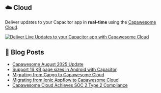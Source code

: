 <!--
# Capawesome

**Here are some ideas to get you started:**

🙋‍♀️ A short introduction - what is your organization all about?
🌈 Contribution guidelines - how can the community get involved?
👩‍💻 Useful resources - where can the community find your docs? Is there anything else the community should know?
🍿 Fun facts - what does your team eat for breakfast?
🧙 Remember, you can do mighty things with the power of [Markdown](https://docs.github.com/github/writing-on-github/getting-started-with-writing-and-formatting-on-github/basic-writing-and-formatting-syntax)
-->

## ☁️ Cloud

Deliver updates to your Capacitor app in **real-time** using the [Capawesome Cloud](https://cloud.capawesome.io/).

<div class="capawesome-z29o10a">
  <a href="https://cloud.capawesome.io/" target="_blank">
    <img alt="Deliver Live Updates to your Capacitor app with Capawesome Cloud" src="https://cloud.capawesome.io/assets/banners/cloud-deploy-real-time-app-updates.png?t=1" />
  </a>
</div>

## 📕  Blog Posts

<!-- BLOG-POST-LIST:START -->
- [Capawesome August 2025 Update](https://capawesome.io/blog/2025-august-update/)
- [Support 16 KB page sizes in Android with Capacitor](https://capawesome.io/blog/support-16kb-page-sizes-with-capacitor/)
- [Migrating from Capgo to Capawesome Cloud](https://capawesome.io/blog/migrating-from-capgo-to-capawesome-cloud/)
- [Migrating from Ionic Appflow to Capawesome Cloud](https://capawesome.io/blog/migrating-from-ionic-appflow-to-capawesome-cloud/)
- [Capawesome Cloud Achieves SOC 2 Type 2 Compliance](https://capawesome.io/blog/capawesome-cloud-soc-2-type-2-compliance/)
<!-- BLOG-POST-LIST:END -->
